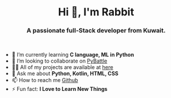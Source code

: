<h1 Align="center">Hi 👋, I'm Rabbit</h1>
<h3 Align="center">A passionate full-Stack developer from Kuwait.</h3>
<br>
<P Align="left">

- 🌱 I’m currently learning **C language, ML in Python**
- 👯 I’m looking to collaborate on [PyBattle](https://github.com/rabbitq8/PyBattle)
- 👨‍💻 All of my projects are available at [here](https://github.com/rabbitq8?tab=repositories)
- 💬 Ask me about **Python, Kotlin, HTML, CSS**
- 📫 How to reach me [Github](https://github.com/rabbitq8)
- ⚡ Fun fact: **I Love to Learn New Things**

</P>
